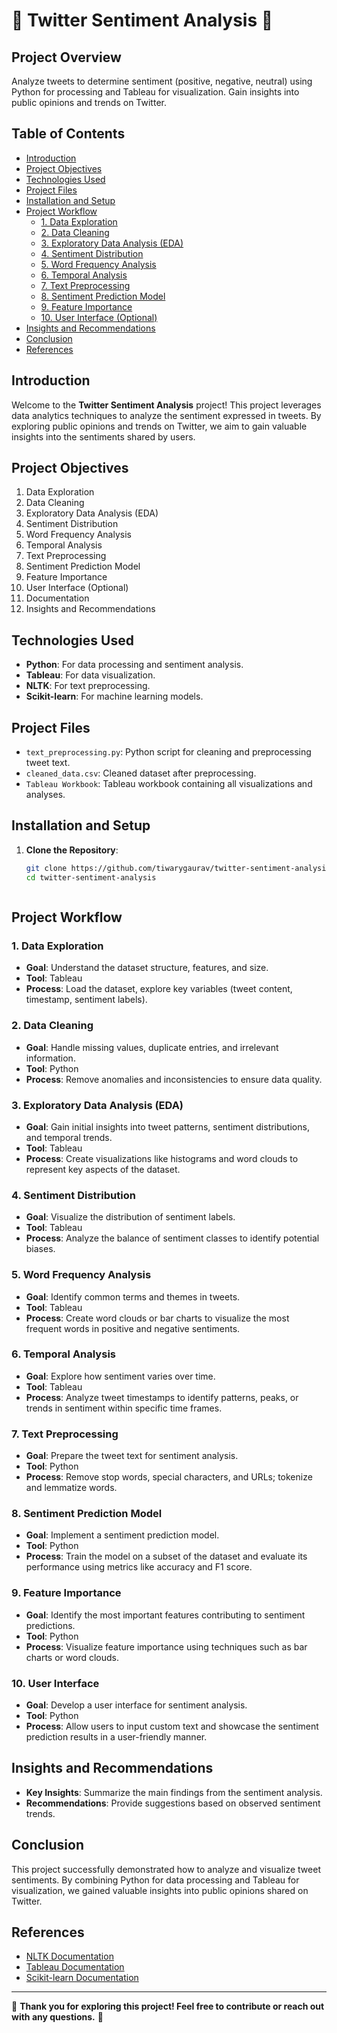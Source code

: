 # 🌟 Twitter Sentiment Analysis 🌟

## Project Overview
Analyze tweets to determine sentiment (positive, negative, neutral) using Python for processing and Tableau for visualization. Gain insights into public opinions and trends on Twitter.

## Table of Contents
- [Introduction](#introduction)
- [Project Objectives](#project-objectives)
- [Technologies Used](#technologies-used)
- [Project Files](#project-files)
- [Installation and Setup](#installation-and-setup)
- [Project Workflow](#project-workflow)
  - [1. Data Exploration](#1-data-exploration)
  - [2. Data Cleaning](#2-data-cleaning)
  - [3. Exploratory Data Analysis (EDA)](#3-exploratory-data-analysis-eda)
  - [4. Sentiment Distribution](#4-sentiment-distribution)
  - [5. Word Frequency Analysis](#5-word-frequency-analysis)
  - [6. Temporal Analysis](#6-temporal-analysis)
  - [7. Text Preprocessing](#7-text-preprocessing)
  - [8. Sentiment Prediction Model](#8-sentiment-prediction-model)
  - [9. Feature Importance](#9-feature-importance)
  - [10. User Interface (Optional)](#10-user-interface-optional)
- [Insights and Recommendations](#insights-and-recommendations)
- [Conclusion](#conclusion)
- [References](#references)

## Introduction
Welcome to the **Twitter Sentiment Analysis** project! This project leverages data analytics techniques to analyze the sentiment expressed in tweets. By exploring public opinions and trends on Twitter, we aim to gain valuable insights into the sentiments shared by users.

## Project Objectives
1. Data Exploration
2. Data Cleaning
3. Exploratory Data Analysis (EDA)
4. Sentiment Distribution
5. Word Frequency Analysis
6. Temporal Analysis
7. Text Preprocessing
8. Sentiment Prediction Model
9. Feature Importance
10. User Interface (Optional)
11. Documentation
12. Insights and Recommendations

## Technologies Used
- **Python**: For data processing and sentiment analysis.
- **Tableau**: For data visualization.
- **NLTK**: For text preprocessing.
- **Scikit-learn**: For machine learning models.

## Project Files
- `text_preprocessing.py`: Python script for cleaning and preprocessing tweet text.
- `cleaned_data.csv`: Cleaned dataset after preprocessing.
- `Tableau Workbook`: Tableau workbook containing all visualizations and analyses.

## Installation and Setup
1. **Clone the Repository**:
   ```sh
   git clone https://github.com/tiwarygaurav/twitter-sentiment-analysis.git
   cd twitter-sentiment-analysis



## Project Workflow
### 1. Data Exploration
- **Goal**: Understand the dataset structure, features, and size.
- **Tool**: Tableau
- **Process**: Load the dataset, explore key variables (tweet content, timestamp, sentiment labels).

### 2. Data Cleaning
- **Goal**: Handle missing values, duplicate entries, and irrelevant information.
- **Tool**: Python
- **Process**: Remove anomalies and inconsistencies to ensure data quality.

### 3. Exploratory Data Analysis (EDA)
- **Goal**: Gain initial insights into tweet patterns, sentiment distributions, and temporal trends.
- **Tool**: Tableau
- **Process**: Create visualizations like histograms and word clouds to represent key aspects of the dataset.

### 4. Sentiment Distribution
- **Goal**: Visualize the distribution of sentiment labels.
- **Tool**: Tableau
- **Process**: Analyze the balance of sentiment classes to identify potential biases.

### 5. Word Frequency Analysis
- **Goal**: Identify common terms and themes in tweets.
- **Tool**: Tableau
- **Process**: Create word clouds or bar charts to visualize the most frequent words in positive and negative sentiments.

### 6. Temporal Analysis
- **Goal**: Explore how sentiment varies over time.
- **Tool**: Tableau
- **Process**: Analyze tweet timestamps to identify patterns, peaks, or trends in sentiment within specific time frames.

### 7. Text Preprocessing
- **Goal**: Prepare the tweet text for sentiment analysis.
- **Tool**: Python
- **Process**: Remove stop words, special characters, and URLs; tokenize and lemmatize words.

### 8. Sentiment Prediction Model
- **Goal**: Implement a sentiment prediction model.
- **Tool**: Python
- **Process**: Train the model on a subset of the dataset and evaluate its performance using metrics like accuracy and F1 score.

### 9. Feature Importance
- **Goal**: Identify the most important features contributing to sentiment predictions.
- **Tool**: Python
- **Process**: Visualize feature importance using techniques such as bar charts or word clouds.

### 10. User Interface 
- **Goal**: Develop a user interface for sentiment analysis.
- **Tool**: Python
- **Process**: Allow users to input custom text and showcase the sentiment prediction results in a user-friendly manner.

## Insights and Recommendations
- **Key Insights**: Summarize the main findings from the sentiment analysis.
- **Recommendations**: Provide suggestions based on observed sentiment trends.

## Conclusion
This project successfully demonstrated how to analyze and visualize tweet sentiments. By combining Python for data processing and Tableau for visualization, we gained valuable insights into public opinions shared on Twitter.

## References
- [NLTK Documentation](https://www.nltk.org/)
- [Tableau Documentation](https://help.tableau.com/)
- [Scikit-learn Documentation](https://scikit-learn.org/)

---

🎉 **Thank you for exploring this project! Feel free to contribute or reach out with any questions.** 🎉
```
